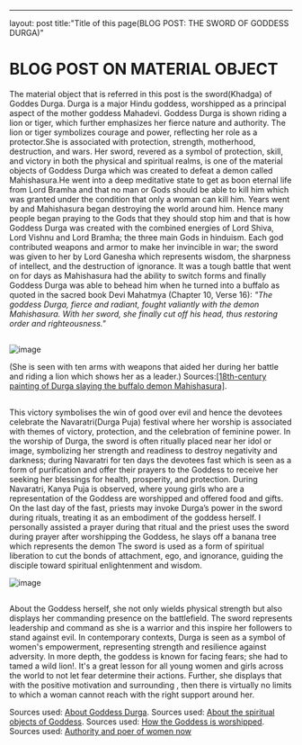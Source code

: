 ---
layout: post
title:"Title of this page(BLOG POST: THE SWORD OF GODDESS DURGA)"
# **BLOG POST ON MATERIAL OBJECT**

The material object that is referred in this post is the sword(Khadga) of Goddes Durga. Durga is a major Hindu goddess, 
worshipped as a principal aspect of the mother goddess Mahadevi. Goddess Durga is shown riding a lion or tiger, which further emphasizes her fierce nature and authority. The lion or tiger symbolizes courage and power, reflecting her 
role as a protector.She is associated with protection, strength, motherhood, destruction, and wars.
Her sword, revered as a symbol of protection, skill, and victory 
in both the physical and spiritual realms, is one of the material objects of Goddess Durga
which was created to defeat a demon called Mahishasura.He went into a deep meditative state to get as boon eternal life from Lord Bramha and that
no man or Gods should be able to kill him which was granted under the condition that only a woman can kill him. Years went by and
Mahishasura began destroying the world around him. Hence many people began praying to the Gods that they should stop him and that is how
Goddess Durga was created with the combined energies of Lord Shiva, Lord Vishnu and Lord Bramha; the three main Gods in hinduism. Each god contributed weapons and 
armor to make her invincible in war; the sword was given to her by Lord Ganesha which represents wisdom, the sharpness of intellect,
and the destruction of ignorance. It was a tough battle that went on for days as Mahishasura had the ability to switch forms and finally
Goddess Durga was able to behead him when he turned into a buffalo as quoted in the sacred book Devi Mahatmya (Chapter 10, Verse 16): 
*"The goddess Durga, fierce and radiant, fought valiantly with the demon Mahishasura. With her sword, she finally cut off his head,
thus restoring order and righteousness."*
##
![image](https://github.com/user-attachments/assets/bd489405-e357-4d75-96ce-6a23a1020d85)

(She is seen with ten arms with weapons that aided her during her battle and riding a lion which shows her as a leader.)
Sources:[[18th-century painting of Durga slaying the buffalo demon Mahishasura]](https://en.wikipedia.org/wiki/Durga).
##
This victory symbolises the win of good over evil and hence the devotees celebrate the Navaratri(Durga Puja) festival where her worship
is associated with themes of victory, protection, and the celebration of feminine power.
In the worship of Durga, the sword is often ritually placed near her idol or image, symbolizing her strength and readiness to destroy 
negativity and darkness; during Navaratri for ten days the devotees fast which is seen as a form of purification and offer their prayers 
to the Goddess to receive her seeking her blessings for health, prosperity, and protection. During Navaratri, Kanya Puja is observed, where young girls who are a 
representation of the Goddess are worshipped and offered food and gifts. On the last day of the fast, priests may invoke 
Durga’s power in the sword during rituals, treating it as an embodiment of the goddess herself. I personally assisted a prayer during that 
ritual and the priest uses the sword during prayer after worshipping the Goddess, he slays off a banana tree which represents the demon 
The sword is used as a form of spiritual liberation to cut the bonds of attachment, ego, and ignorance, guiding the disciple toward spiritual 
enlightenment and wisdom.

![image](https://github.com/user-attachments/assets/2d073c97-9b66-4f3a-8098-a7e77c96c0f8)

##
About the Goddess herself, she not only wields physical strength but also displays her commanding presence on the battlefield.
The sword represents leadership and command as she is a warrior and this inspire her followers to stand against evil.
In contemporary contexts, Durga is seen as a symbol of women's empowerment, representing strength and resilience against adversity.
In more depth, the goddess is known for facing fears; she had to tamed a wild lion!. It's a great lesson for all young women and girls across the 
world to not let fear determine their actions. Further, she displays that with the positive motivation and surrounding , then there is virtually no limits to 
which a woman cannot reach with the right support around her.



Sources used: [About Goddess Durga](https://en.wikipedia.org/wiki/Durga).
Sources used: [About the spiritual objects of Goddess](https://timesofindia.indiatimes.com/life-style/soul-search/what-is-the-significance-of-the-10-weapons-of-maa-durga/photostory/104602921.cms?picid=104602950).
Sources used: [How the Goddess is worshipped](https://qr.ae/p2ZCYu).
Sources used: [Authority and poer of women now](https://timesofindia.indiatimes.com/blogs/rummage-room/durga-a-symbol-for-womens-empowerment/)




